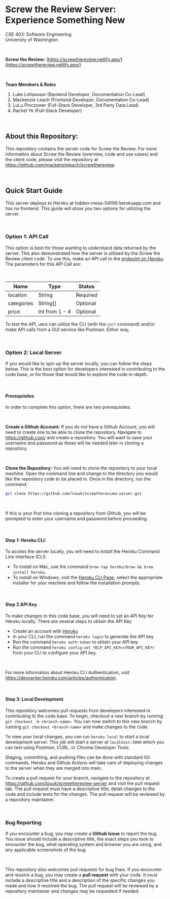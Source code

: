 # Screw the Review Server: Experience Something New
CSE 403: Software Engineering  
University of Washington  

&nbsp;  

**Screw the Review:** [https://screwthereview.netlify.app/](https://screwthereview.netlify.app/)

&nbsp; 

**Team Members & Roles**
1. Luke LeVasseur (Backend Developer, Documentation Co-Lead)
2. Mackenzie Leach (Frontend Developer, Documentation Co-Lead)
4. LuLu Pinczower (Full-Stack Developer, 3rd Party Data Lead)
5. Rachel Ye (Full-Stack Developer) 

&nbsp;  

## About this Repository:
This repository contains the server code for Screw the Review. For more information about Screw the Review (overview, code and use cases) and the client code, please visit the repository at <https://github.com/mackenzieleach/screwthereview>. 

&nbsp;  

## Quick Start Guide
This server deploys to Heroku at hidden-mesa-04199.herokuapp.com and has no frontend. This guide will show you two options for utilizing the server. 

&nbsp;

### Option 1: API Call
This option is best for those wanting to understand data returned by the server. This also demonstrated how the server is utilized by the Screw the Review client code. To use this, make an API call to the [endpoint on Heroku](hidden-mesa-04199.herokuapp.com). The parameters for this API Call are:

&nbsp;  

**Name** | **Type** | **Status**
------------ | ------------------------|------------
location | String | Required
categories | String[]| Optional   
price | Int from 1 - 4 | Optional  

To test the API, uers can utilize the CLI (with the `curl` command) and/or make API calls from a GUI service like Postman. Either way, 

&nbsp;  

### Option 2: Local Server
If you would like to spin up the server locally, you can follow the steps below. This is the best option for developers interested in contributing to the code base, or for those that would like to explore the code in-depth.

&nbsp;

#### Prerequisites
In order to complete this option, there are two prerequisites:

&nbsp;

**Create a Github Account:** If you do not have a Github Account, you will need to create one to be able to clone the repository. Navigate to <https://github.com/> and create a repository. You will want to save your username and password as these will be needed later in cloning a repository. 

&nbsp;

**Clone the Repository:** You will need to clone the repository to your local machine. Open the command line and change to the directory you would like the repository code to be placed in. Once in the directory, run the command:

``` *.sh
git clone https://github.com/luuuk/screwthereview-server.git
```
&nbsp;

If this is your first time cloning a repository from Github, you will be prompted to enter your username and password before proceeding. 

&nbsp;

#### Step 1: Heroku CLI: 
To access the server locally, you will need to install the Heroku Command Line Interface (CLI). 
- To install on Mac, use the command `brew tap heroku/brew && brew install heroku`. 
- To install on Windows, visit the [Heroku CLI Page](https://devcenter.heroku.com/articles/heroku-cli), select the appropriate installer for your machine and follow the installation prompts. 

&nbsp;

#### Step 2 API Key
To make changes to this code base, you will need to set an API Key for Heroku locally. There are several steps to obtain the API Key
- Create an account with [Heroku](https://www.heroku.com/)
- In your CLI, run the command `heroku login` to generate the API key. 
- Run the command `heroku auth:token` to obtain your API key
- Run the command `heroku config:set YELP_API_KEY=<YOUR_API_KEY>` from your CLI to configure your API key.  

&nbsp; 

For more information about Heroku CLI Authentication, visit <https://devcenter.heroku.com/articles/authentication>.

&nbsp; 

#### Step 3: Local Development
This repository welcomes pull requests from developers interested in contributing to the code base. To begin, checkout a new branch by running `git checkout -b <branch-name>`. You can now switch to this new branch by running `git checkout <branch-name>` and make changes to the code. 

To view your local changes, you can run `heroku local` to start a local development server. This job will start a server at `localhost:5000` which you can test using Postman, CURL, or Chrome Developer Tools.

Staging, committing, and pushing files can be done with standard Git commands. Heroku and Github Actions will take care of deploying changes to the server when they are merged into main. 

To create a pull request for your branch, navigate to the repository at <https://github.com/luuuk/screwthereview-server> and visit the pull request tab. The pull request must have a descriptive title, detail changes to the code and include tests for the changes. The pull request will be reviewed by a repository maintainer. 

&nbsp; 

### Bug Reporting
If you encounter a bug, you may create a **Github Issue** to report the bug. You issue should include a descriptive title, the exact steps you took to encounter the bug, what operating system and browser you are using, and any applicable screenshots of the bug. 

&nbsp; 

This repository also welcomes pull requests for bug fixes. If you encounter and resolve a bug, you may create a **pull request** with your code. It must include a descriptive title and a description of the specific changes you made and how it resolved the bug. The pull request will be reviewed by a repository maintainer and changes may be requested if needed.
